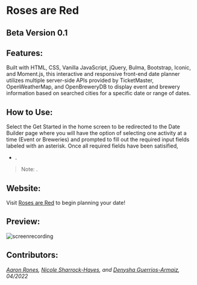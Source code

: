 # Roses are Red

## Beta Version 0.1

## Features:
Built with HTML, CSS, Vanilla JavaScript, jQuery, Bulma, Bootstrap, Iconic, and Moment.js, this interactive and responsive front-end date planner utilizes multiple server-side APIs provided by TicketMaster, OpenWeatherMap, and OpenBreweryDB to display event and brewery information based on searched cities for a specific date or range of dates.

## How to Use:
Select the Get Started in the home screen to be redirected to the Date Builder page where you will have the option of selecting one activity at a time (Event or Breweries) and prompted to fill out the required input fields labeled with an asterisk. Once all required fields have been satisified,  

- .

> Note: . 

## Website:
Visit [Roses are Red](URL_here) to begin planning your date!

## Preview:
![screenrecording](Screencastify_gif_here)

## Contributors:
*[Aaron Rones](https://github.com/beimy), [Nicole Sharrock-Hayes](https://github.com/NicoleSharrock), and [Denysha Guerrios-Armaiz](https://github.com/denysha-abigail), 04/2022*